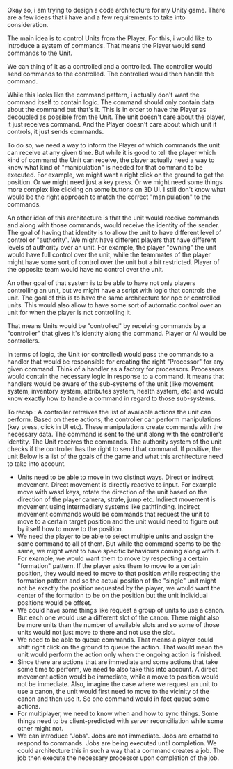 Okay so, i am trying to design a code architecture for my Unity game. There are a few ideas that i have and a few requirements to take into consideration.

The main idea is to control Units from the Player. For this, i would like to introduce a system of commands. That means the Player would send commands to the Unit.

We can thing of it as a controlled and a controlled. The controller would send commands to the controlled. The controlled would then handle the command.

While this looks like the command pattern, i actually don't want the command itself to contain logic. The command should only contain data about the command but that's it. This is in order to have the Player as decoupled as possible from the Unit. The unit doesn't care about the player, it just receives command. And the Player doesn't care about which unit it controls, it just sends commands.

To do so, we need a way to inform the Player of which commands the unit can receive at any given time. But while it is good to tell the player which kind of command the Unit can receive, the player actually need a way to know what kind of "manipulation" is needed for that command to be executed. For example, we might want a right click on the ground to get the position. Or we might need just a key press. Or we might need some things more complex like clicking on some buttons on 3D UI. I still don't know what would be the right approach to match the correct "manipulation" to the commands.

An other idea of this architecture is that the unit would receive commands and along with those commands, would receive the identity of the sender. The goal of having that identity is to allow the unit to have different level of control or "authority". We might have different players that have different levels of authority over an unit. For example, the player "owning" the unit would have full control over the unit, while the teammates of the player might have some sort of control over the unit but a bit restricted. Player of the opposite team would have no control over the unit.

An other goal of that system is to be able to have not only players controlling an unit, but we might have a script with logic that controls the unit. The goal of this is to have the same architecture for npc or controlled units. This would also allow to have some sort of automatic control over an unit for when the player is not controlling it.

That means Units would be "controlled" by receiving commands by a "controller" that gives it's identity along the command. Player or AI would be controllers.

In terms of logic, the Unit (or controlled) would pass the commands to a handler that would be responsible for creating the right "Processor" for any given command. Think of a handler as a factory for processors. Processors would contain the necessary logic in response to a command. It means that handlers would be aware of the sub-systems of the unit (like movement system, inventory system, attributes system, health system, etc) and would know exactly how to handle a command in regard to those sub-systems.


To recap : A controller retreives the list of available actions the unit can perform. Based on these actions, the controller can perform manipulations (key press, click in UI etc). These manipulations create commands with the necessary data. The command is sent to the unit along with the controller's identity. The Unit receives the commands. The authority system of the unit checks if the controller has the right to send that command. If positive, the unit 
Below is a list of the goals of the game and what this architecture need to take into account.

- Units need to be able to move in two distinct ways. Direct or indirect movement. Direct movement is directly reactive to input. For example move with wasd keys, rotate the direction of the unit based on the direction of the player camera, strafe, jump etc. Indirect movement is movement using intermediary systems like pathfinding. Indirect movement commands would be commands that request the unit to move to a certain target position and the unit would need to figure out by itself how to move to the position.
- We need the player to be able to select multiple units and assign the same command to all of them. But while the command seems to be the same, we might want to have specific behaviours coming along with it. For example, we would want them to move by respecting a certain "formation" pattern. If the player asks them to move to a certain position, they would need to move to that position while respecting the formation pattern and so the actual position of the "single" unit might not be exactly the position requested by the player, we would want the center of the formation to be on the position but the unit individual positions would be offset.
- We could have some things like request a group of units to use a canon. But each one would use a different slot of the canon. There might also be more units than the number of available slots and so some of those units would not just move to there and not use the slot.
- We need to be able to queue commands. That means a player could shift right click on the ground to queue the action. That would mean the unit would perform the action only when the ongoing action is finished.
- Since there are actions that are immediate and some actions that take some time to perform, we need to also take this into account. A direct movement action would be immediate, while a move to position would not be immediate. Also, imagine the case where we request an unit to use a canon, the unit would first need to move to the vicinity of the canon and then use it. So one command would in fact queue some actions.
- For multiplayer, we need to know when and how to sync things. Some things need to be client-predicted with server reconciliation while some other might not.
- We can introduce "Jobs". Jobs are not immediate. Jobs are created to respond to commands. Jobs are being executed until completion. We could architecture this in such a way that a command creates a job. The job then execute the necessary processor upon completion of the job.